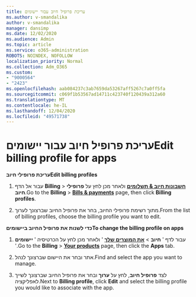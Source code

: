 ```yaml
---
title: עריכת פרופיל חיוב עבור יישומים
ms.author: v-smandalika
author: v-smandalika
manager: dansimp
ms.date: 12/02/2020
ms.audience: Admin
ms.topic: article
ms.service: o365-administration
ROBOTS: NOINDEX, NOFOLLOW
localization_priority: Normal
ms.collection: Adm_O365
ms.custom:
- "9000564"
- "2423"
ms.openlocfilehash: aab084237c3ab7659da53267aff5267c7a0ff5fa
ms.sourcegitcommit: c069f1b53567ad14711c423740f120439a312a60
ms.translationtype: MT
ms.contentlocale: he-IL
ms.lasthandoff: 12/04/2020
ms.locfileid: "49571738"
---
```

# <a name="edit-billing-profile-for-apps"></a><span data-ttu-id="acac2-102">עריכת פרופיל חיוב עבור יישומים</span><span class="sxs-lookup"><span data-stu-id="acac2-102">Edit billing profile for apps</span></span>

<span data-ttu-id="acac2-103">**עריכת פרופילי חיוב**</span><span class="sxs-lookup"><span data-stu-id="acac2-103">**Edit billing profiles**</span></span>

1. <span data-ttu-id="acac2-104">עבור אל הדף **Billing**  >  **[חשבונות חיוב & תשלומים](https://go.microsoft.com/fwlink/p/?linkid=848039)** ולאחר מכן לחץ על **פרופילי חיוב**.</span><span class="sxs-lookup"><span data-stu-id="acac2-104">Go to the **Billing** > **[Bills & payments](https://go.microsoft.com/fwlink/p/?linkid=848039)** page, then click **Billing profiles**.</span></span>

2. <span data-ttu-id="acac2-105">מתוך רשימת פרופילי החיוב, בחר את פרופיל החיוב שברצונך לערוך.</span><span class="sxs-lookup"><span data-stu-id="acac2-105">From the list of billing profiles, choose the billing profile you want to edit.</span></span>

<span data-ttu-id="acac2-106">**כדי לשנות את פרופיל החיוב ביישומים**</span><span class="sxs-lookup"><span data-stu-id="acac2-106">**To change the billing profile on apps**</span></span>

1. <span data-ttu-id="acac2-107">עבור לדף ' **חיוב**  >  **[את המוצרים שלך](https://go.microsoft.com/fwlink/p/?linkid=842054)** ' ולאחר מכן לחץ על הכרטיסיה ' **יישומים** '.</span><span class="sxs-lookup"><span data-stu-id="acac2-107">Go to the **Billing** > **[Your products](https://go.microsoft.com/fwlink/p/?linkid=842054)** page, then click the **Apps** tab.</span></span>

2. <span data-ttu-id="acac2-108">אתר ובחר את היישום שברצונך לנהל.</span><span class="sxs-lookup"><span data-stu-id="acac2-108">Find and select the app you want to manage.</span></span>  

3. <span data-ttu-id="acac2-109">לצד **פרופיל חיוב**, לחץ על **ערוך** ובחר את פרופיל החיוב שברצונך לשייך לאפליקציה.</span><span class="sxs-lookup"><span data-stu-id="acac2-109">Next to **Billing profile**, click **Edit** and select the billing profile you would like to associate with the app.</span></span>